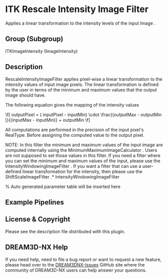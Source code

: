 # ITK Rescale Intensity Image Filter

Applies a linear transformation to the intensity levels of the input Image .

## Group (Subgroup)

ITKImageIntensity (ImageIntensity)

## Description

RescaleIntensityImageFilter applies pixel-wise a linear transformation to the intensity values of input image pixels. The linear transformation is defined by the user in terms of the minimum and maximum values that the output image should have.

The following equation gives the mapping of the intensity values

 \f[ outputPixel = ( inputPixel - inputMin) \cdot \frac{(outputMax - outputMin )}{(inputMax - inputMin)} + outputMin \f]

All computations are performed in the precision of the input pixel's RealType. Before assigning the computed value to the output pixel.

NOTE: In this filter the minimum and maximum values of the input image are computed internally using the MinimumMaximumImageCalculator . Users are not supposed to set those values in this filter. If you need a filter where you can set the minimum and maximum values of the input, please use the IntensityWindowingImageFilter . If you want a filter that can use a user-defined linear transformation for the intensity, then please use the ShiftScaleImageFilter .* IntensityWindowingImageFilter

% Auto generated parameter table will be inserted here

## Example Pipelines

## License & Copyright

Please see the description file distributed with this plugin.

## DREAM3D-NX Help

If you need help, need to file a bug report or want to request a new feature, please head over to the [DREAM3DNX-Issues](https://github.com/BlueQuartzSoftware/DREAM3DNX-Issues/discussions) GitHub site where the community of DREAM3D-NX users can help answer your questions.
